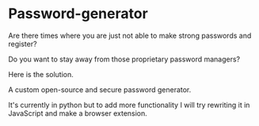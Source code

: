 # Password-generator
Are there times where you are just not able to make strong passwords and register?

Do you want to stay away from those proprietary password managers?

Here is the solution.

A custom open-source and secure password generator.

It's currently in python but to add more functionality I will try rewriting it in JavaScript and make a browser extension.
